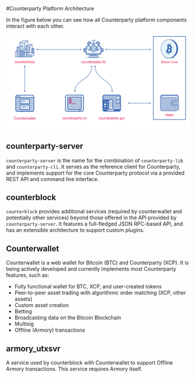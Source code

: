 #Counterparty Platform Architecture 

In the figure below you can see how all Counterparty platform components interact with each other.

![](/_images/platform_architecture1.png)
  

## counterparty-server

`counterparty-server` is the name for the combination of `counterparty-lib` and `counterparty-cli`. It serves as the reference client for Counterparty, and implements support for the core Counterparty protocol via a provided REST API and command line interface.

## counterblock

`counterblock` provides additional services (required by counterwallet and potentially other services) beyond those offered in the API provided by `counterparty-server`. It features a full-fledged JSON RPC-based API, and has an extensible architecture to support custom plugins.

## Counterwallet

Counterwallet is a web wallet for Bitcoin (BTC) and Counterparty (XCP). It is being actively developed and currently implements most Counterparty features, such as:

* Fully functional wallet for BTC, XCP, and user-created tokens
* Peer-to-peer asset trading with algorithmic order matching (XCP, other assets)
* Custom asset creation
* Betting
* Broadcasting data on the Bitcoin Blockchain
* Multisig
* Offline (Armory) transactions

## armory_utxsvr

A service used by counterblock with Counterwallet to support Offline Armory transactions. This service requires Armory itself.
